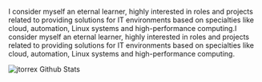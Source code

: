 I consider myself an eternal learner, highly interested in roles and projects related to providing solutions for IT environments based on specialties like cloud, automation, Linux systems and high-performance computing.I consider myself an eternal learner, highly interested in roles and projects related to providing solutions for IT environments based on specialties like cloud, automation, Linux systems and high-performance computing.

<!-- 
[![jtorrex github stats](https://github-readme-stats.vercel.app/api?username=jtorrex&theme=blue-green)](https://github.com/jtorrex/github-readme-stats) -->

<img align="center" alt="jtorrex Github Stats" src="https://github-readme-stats.vercel.app/api?username=jtorrex&show_icons=true&hide_border=true" />
